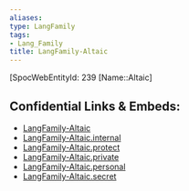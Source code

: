 ```yaml
---
aliases: 
type: LangFamily
tags: 
- Lang_Family
title: LangFamily-Altaic
---
```

[SpocWebEntityId: 239
[Name::Altaic]



## Confidential Links & Embeds: 
- [LangFamily-Altaic](../../../_public/lang/Family/LangFamily-Altaic.md) 
- [LangFamily-Altaic.internal](../../../_internal/lang/Family/LangFamily-Altaic.internal.md) 
- [LangFamily-Altaic.protect](../../../_protect/lang/Family/LangFamily-Altaic.protect.md) 
- [LangFamily-Altaic.private](../../../_private/lang/Family/LangFamily-Altaic.private.md) 
- [LangFamily-Altaic.personal](../../../_personal/lang/Family/LangFamily-Altaic.personal.md) 
- [LangFamily-Altaic.secret](../../../_secret/lang/Family/LangFamily-Altaic.secret.md) 

